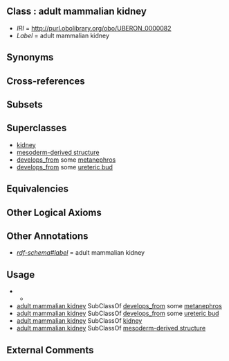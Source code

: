 
## Class : adult mammalian kidney

 * *IRI* = http://purl.obolibrary.org/obo/UBERON_0000082
 * *Label* = adult mammalian kidney

## Synonyms


## Cross-references


## Subsets


## Superclasses

 * [kidney](../../UBERON/13/UBERON_0002113.md)
 * [mesoderm-derived structure](../../UBERON/20/UBERON_0004120.md)
 * [develops_from](../../RO/02/RO_0002202.md) some [metanephros](../../UBERON/81/UBERON_0000081.md)
 * [develops_from](../../RO/02/RO_0002202.md) some [ureteric bud](../../UBERON/84/UBERON_0000084.md)

## Equivalencies


## Other Logical Axioms


## Other Annotations

 * *[rdf-schema#label](../../el/rdf-schema#label.md)* = adult mammalian kidney

## Usage

 * -
 * [adult mammalian kidney](../../UBERON/82/UBERON_0000082.md) SubClassOf [develops_from](../../RO/02/RO_0002202.md) some [metanephros](../../UBERON/81/UBERON_0000081.md)
 * [adult mammalian kidney](../../UBERON/82/UBERON_0000082.md) SubClassOf [develops_from](../../RO/02/RO_0002202.md) some [ureteric bud](../../UBERON/84/UBERON_0000084.md)
 * [adult mammalian kidney](../../UBERON/82/UBERON_0000082.md) SubClassOf [kidney](../../UBERON/13/UBERON_0002113.md)
 * [adult mammalian kidney](../../UBERON/82/UBERON_0000082.md) SubClassOf [mesoderm-derived structure](../../UBERON/20/UBERON_0004120.md)

## External Comments

